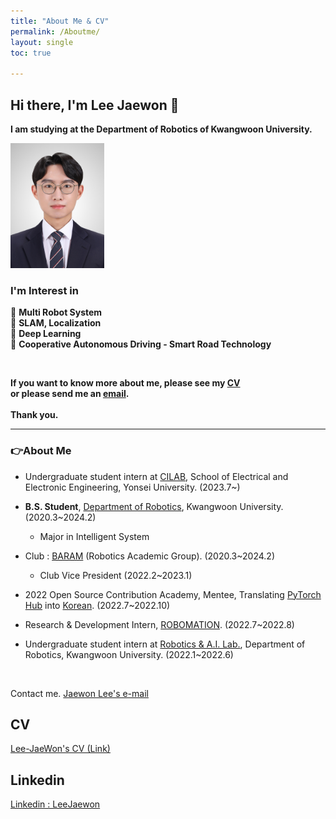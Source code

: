 ```yaml
---
title: "About Me & CV"
permalink: /Aboutme/
layout: single
toc: true

---
```


## Hi there, I'm Lee Jaewon 👋  

**I am studying at the Department of Robotics of Kwangwoon University.**

<img src="/Profile/leejaewon.jpg" width = "150" >

### I'm Interest in   
🔎 **Multi Robot System**<br>
🔎 **SLAM, Localization**<br>
🔎 **Deep Learning**<br>
🔎 **Cooperative Autonomous Driving - Smart Road Technology**<br>

<br>

**If you want to know more about me, please see my [CV](https://github.com/Lee-JaeWon/Lee-JaeWon_CV/blob/main/Lee-JaeWon_CV.pdf)<br>or please send me an [email](https://lee-jaewon.github.io/Aboutme/email).**
<br>
<br>
**Thank you.**

--------------------------------------  
<h3 align="left">👉About Me </h3>

* Undergraduate student intern at [CILAB](https://cilab.yonsei.ac.kr/), School of Electrical and Electronic Engineering, Yonsei University. (2023.7~)

* **B.S. Student**, [Department of Robotics](https://cni.kw.ac.kr/), Kwangwoon University. (2020.3~2024.2)
    * Major in Intelligent System

* Club : [BARAM](https://cafe.naver.com/roboticsbaram) (Robotics Academic Group). (2020.3~2024.2)
    * Club Vice President (2022.2~2023.1)

* 2022 Open Source Contribution Academy, Mentee, Translating [PyTorch Hub](https://pytorch.org/hub/) into [Korean](https://pytorch.kr/hub/). (2022.7~2022.10)

* Research & Development Intern, [ROBOMATION](https://robomation.net/). (2022.7~2022.8)

* Undergraduate student intern at [Robotics & A.I. Lab.](http://robotailab.net/), Department of Robotics, Kwangwoon University. (2022.1~2022.6)

<br>

Contact me. [Jaewon Lee's e-mail](email)


## CV
[Lee-JaeWon's CV (Link)](https://github.com/Lee-JaeWon/Lee-JaeWon_CV/blob/main/Lee-JaeWon_CV.pdf)

## Linkedin
[Linkedin : LeeJaewon](https://www.linkedin.com/in/jaewon-lee-profile/)